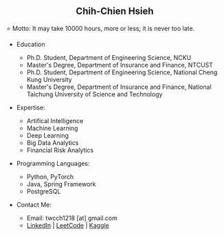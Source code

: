 <h2 align="center">Chih-Chien Hsieh</h2>

⭐ Motto: It may take 10000 hours, more or less; it is never too late.

- Education
  - Ph.D. Student, Department of Engineering Science, NCKU
  - Master's Degree, Department of Insurance and Finance, NTCUST
  - Ph.D. Student, Department of Engineering Science, National Cheng Kung University
  - Master's Degree, Department of Insurance and Finance, National Taichung University of Science and Technology

- Expertise:
  - Artifical Intelligence
  - Machine Learning
  - Deep Learning
  - Big Data Analytics
  - Financial Risk Analytics

- Programming Languages:
  - Python, PyTorch
  - Java, Spring Framework
  - PostgreSQL

- Contact Me:
  - Email: twcch1218 [at] gmail.com
  - [LinkedIn](https://leetcode.com/u/twcch1218/) | [LeetCode](https://leetcode.com/u/twcch1218/) | [Kaggle](https://www.kaggle.com/twcch1218/)
